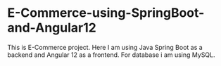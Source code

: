 # E-Commerce-using-SpringBoot-and-Angular12
This is E-Commerce project. Here I am using Java Spring Boot as a backend and Angular 12 as a frontend. For database i am using MySQL.
